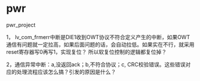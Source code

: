 # pwr
pwr_project

1， lv_com_frmerr中断是DIE1收到OWT协议不符合定义产生的中断，如果OWT通信有问题就一定拉高，如果后面问题的话，会自动拉低。如果实在不行，就采用reset寄存器写0再写1，实现复位？
    所以软复位控制的逻辑都复位掉？
    
2，通信异常中断：a,没返回ack；b,不符合协议；c, CRC校验错误。这些错误对应的处理流程应该怎么搞？引发的原因是什么？
